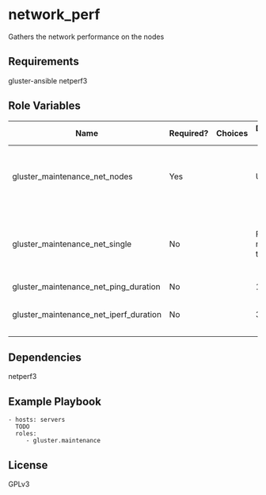 network_perf
=========

Gathers the network performance on the nodes

Requirements
------------

gluster-ansible
netperf3

Role Variables
--------------

| Name                     | Required? | Choices| Default value         | Comments |
|--------------------------|----|---|-----------------------|-----------------------------------|
| gluster_maintenance_net_nodes | Yes |  | UNDEF   | List of nodes on which to collect the network performance numbers. |
| gluster_maintenance_net_single | No |  | First node in the list | Collect the perf numbers from all nodes to one lead host |
| gluster_maintenance_net_ping_duration | No |  | 10 | Ping counter |
| gluster_maintenance_net_iperf_duration | No |  | 30 | iperf timer; time in seconds to transmit for |

Dependencies
------------

netperf3

Example Playbook
----------------


    - hosts: servers
      TODO
      roles:
         - gluster.maintenance

License
-------

GPLv3

